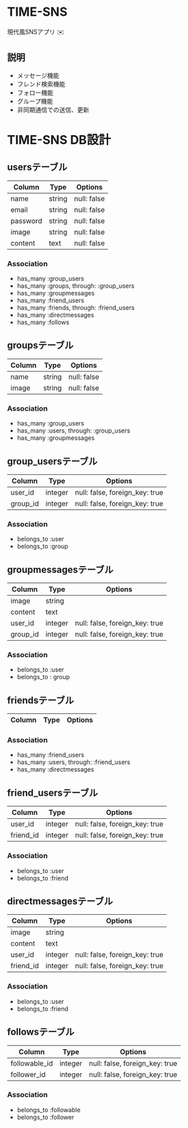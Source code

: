 # TIME-SNS

現代風SNSアプリ :envelope:

## 説明

- メッセージ機能
- フレンド検索機能
- フォロー機能
- グループ機能
- 非同期通信での送信、更新

# TIME-SNS DB設計
## usersテーブル
Column|Type|Options|
|------|----|-------|
|name|string|null: false|
|email|string|null: false|
|password|string|null: false|
|image|string|null: false|
|content|text|null: false|
### Association
- has_many :group_users
- has_many :groups, through:  :group_users
- has_many :groupmessages
- has_many :friend_users
- has_many :friends, through: :friend_users
- has_many :directmessages
- has_many :follows

## groupsテーブル
|Column|Type|Options|
|------|----|-------|
|name|string|null: false|
|image|string|null: false|
### Association
- has_many :group_users
- has_many :users, through:  :group_users
- has_many :groupmessages

## group_usersテーブル
|Column|Type|Options|
|------|----|-------|
|user_id|integer|null: false, foreign_key: true|
|group_id|integer|null: false, foreign_key: true|
### Association
- belongs_to :user
- belongs_to :group

## groupmessagesテーブル
|Column|Type|Options|
|------|----|-------|
|image|string|
|content|text|
|user_id|integer|null: false, foreign_key: true|
|group_id|integer|null: false, foreign_key: true|
### Association
- belongs_to :user
- belongs_to : group

## friendsテーブル
|Column|Type|Options|
|------|----|-------|
### Association
- has_many :friend_users
- has_many :users, through:  :friend_users
- has_many :directmessages

## friend_usersテーブル
|Column|Type|Options|
|------|----|-------|
|user_id|integer|null: false, foreign_key: true|
|friend_id|integer|null: false, foreign_key: true|
### Association
- belongs_to :user
- belongs_to :friend

## directmessagesテーブル
|Column|Type|Options|
|------|----|-------|
|image|string|
|content|text|
|user_id|integer|null: false, foreign_key: true|
|friend_id|integer|null: false, foreign_key: true|
### Association
- belongs_to :user
- belongs_to :friend

## followsテーブル
|Column|Type|Options|
|------|----|-------|
|followable_id|integer|null: false, foreign_key: true|
|follower_id|integer|null: false, foreign_key: true|
### Association
- belongs_to :followable
- belongs_to :follower